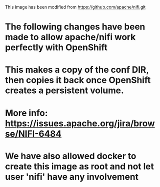This image has been modified from https://github.com/apache/nifi.git
# The following changes have been made to allow apache/nifi work perfectly with OpenShift
# This makes a copy of the conf DIR, then copies it back once OpenShift creates a persistent volume.
#     More info: https://issues.apache.org/jira/browse/NIFI-6484
# We have also allowed docker to create this image as root and not let user 'nifi' have any involvement
